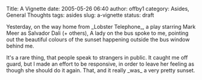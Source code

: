 Title: A Vignette
date: 2005-05-26 06:40
author: offby1
category: Asides, General Thoughts
tags: asides
slug: a-vignette
status: draft

Yesterday, on the way home from \_Lobster Telephone\_, a play starring Mark Meer as Salvador Dali (+ others), A lady on the bus spoke to me, pointing out the beautiful colours of the sunset happening outside the bus window behind me.

It\'s a rare thing, that people speak to strangers in public. It caught me off guard, but I made an effort to be responsive, in order to leave her feeling as though she should do it again. That, and it really \_was\_ a very pretty sunset.
